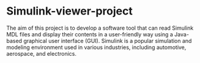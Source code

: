 # Simulink-viewer-project
The aim of this project is to develop a software tool that can read Simulink MDL files and display their contents in a user-friendly way using a Java-based graphical user interface (GUI). Simulink is a popular simulation and modeling environment used in various industries, including automotive, aerospace, and electronics.

